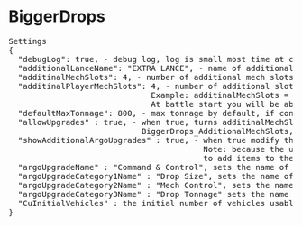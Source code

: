 # BiggerDrops
<pre>
Settings 
{
  "debugLog": true, - debug log, log is small most time at contract init, no performance impact, assumed to be true by default
  "additionalLanceName": "EXTRA LANCE", - name of additional lance at drop UI, for localization compatibility in future 
  "additinalMechSlots": 4, - number of additional mech slots, if grater than 4 assumed to be 4
  "additinalPlayerMechSlots": 4, - number of additional slots for direct player control, can't be grater than additinalMechSlots.
                              Example: additinalMechSlots = 3, additinalPlayerMechSlots = 1. You will get 3 available slots at drop UI. 
                              At battle start you will be able to control 5 meches (4+1) directly (5 portraits) and additional employer's lance friendly AI controlled with 2 meches.
  "defaultMaxTonnage": 800, - max tonnage by default, if contract not overriding it.
  "allowUpgrades" : true, - when true, turns additinalMechSlots, additinalPlayerMechSlots & defaultMaxTonnage into default values and allows argo upgrades or events to modify these values by accessing 
							BiggerDrops_AdditionalMechSlots, BiggerDrops_AdditionalPlayerMechSlots, BiggerDrops_MaxTonnage, BiggerDrops_CuVehicleCount stats in the simGame's statcollection
  "showAdditionalArgoUpgrades" : true, - when true modify the argo upgrade screen to show an additional row of upgrades.
										 Note: because the upgrade category is currently controlled by an enum, existing values of POWER_SYSTEM, STRUCTURE & DRIVE_SYSTEM are reused for the 1st, second and 3rd categories within the new row.
										 to add items to these categories, the upgrade location must be set to UNKNOWN.
  "argoUpgradeName" : "Command & Control", sets the name of the new row of upgrades on the argo upgrade screen if enabled
  "argoUpgradeCategory1Name" : "Drop Size", sets the name of the first new upgrade category on upgrades on the argo upgrade screen if enabled
  "argoUpgradeCategory2Name" : "Mech Control", sets the name of the second new upgrade category on upgrades on the argo upgrade screen if enabled
  "argoUpgradeCategory3Name" : "Drop Tonnage" sets the name of the third new upgrade category on upgrades on the argo upgrade screen if enabled
  "CuInitialVehicles" : the initial number of vehicles usable to the player, max 8 -- Requires CustomUnits
}
</pre>